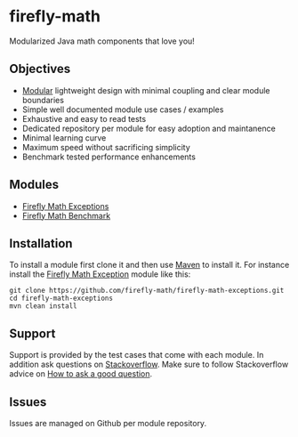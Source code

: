 # firefly-math

Modularized Java math components that love you!

## Objectives
- [Modular](https://github.com/substack/browserify-handbook#module-philosophy) lightweight design with minimal coupling and clear module boundaries
- Simple well documented module use cases / examples
- Exhaustive and easy to read tests
- Dedicated repository per module for easy adoption and maintanence
- Minimal learning curve
- Maximum speed without sacrificing simplicity
- Benchmark tested performance enhancements

## Modules
- [Firefly Math Exceptions](https://github.com/firefly-math/firefly-math-exceptions)
- [Firefly Math Benchmark](https://github.com/firefly-math/firefly-math-benchmark)

## Installation

To install a module first clone it and then use [Maven](https://maven.apache.org/) to install it.  For instance install the [Firefly Math Exception](https://github.com/firefly-math/firefly-math-exceptions) module like this:
```
git clone https://github.com/firefly-math/firefly-math-exceptions.git
cd firefly-math-exceptions
mvn clean install
```

## Support

Support is provided by the test cases that come with each module.  In addition ask questions on [Stackoverflow](http://stackoverflow.com/).  Make sure to follow Stackoverflow advice on [How to ask a good question](http://stackoverflow.com/help/how-to-ask).

## Issues

Issues are managed on Github per module repository.
